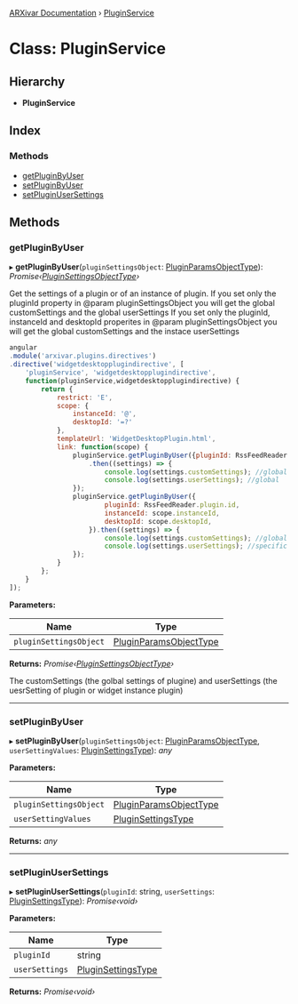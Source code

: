 [ARXivar Documentation](../globals.md) › [PluginService](pluginservice.md)

# Class: PluginService

## Hierarchy

* **PluginService**

## Index

### Methods

* [getPluginByUser](pluginservice.md#getpluginbyuser)
* [setPluginByUser](pluginservice.md#setpluginbyuser)
* [setPluginUserSettings](pluginservice.md#setpluginusersettings)

## Methods

###  getPluginByUser

▸ **getPluginByUser**(`pluginSettingsObject`: [PluginParamsObjectType](../globals.md#pluginparamsobjecttype)): *Promise‹[PluginSettingsObjectType](../globals.md#pluginsettingsobjecttype)›*

Get the settings of a plugin or of an instance of plugin.
If you set only the pluginId property in @param pluginSettingsObject you will get the global customSettings and the global userSettings
If you set only the pluginId, instanceId and desktopId properites in @param pluginSettingsObject you will get the global customSettings and the instace userSettings
```javascript
angular
.module('arxivar.plugins.directives')
.directive('widgetdesktopplugindirective', [
	'pluginService', 'widgetdesktopplugindirective',
	function(pluginService,widgetdesktopplugindirective) {
		return {
			restrict: 'E',
			scope: {
				instanceId: '@',
				desktopId: '=?'
			},
			templateUrl: 'WidgetDesktopPlugin.html',
			link: function(scope) {
				pluginService.getPluginByUser({pluginId: RssFeedReader.plugin.id})
					.then((settings) => {
						console.log(settings.customSettings); //global
						console.log(settings.userSettings); //global
				});
				pluginService.getPluginByUser({
						pluginId: RssFeedReader.plugin.id,
						instanceId: scope.instanceId,
						desktopId: scope.desktopId,
					}).then((settings) => {
						console.log(settings.customSettings); //global
						console.log(settings.userSettings); //specific instance
				});
			}
		};
	}
]);
```

**Parameters:**

Name | Type |
------ | ------ |
`pluginSettingsObject` | [PluginParamsObjectType](../globals.md#pluginparamsobjecttype) |

**Returns:** *Promise‹[PluginSettingsObjectType](../globals.md#pluginsettingsobjecttype)›*

The customSettings (the golbal settings of plugine) and userSettings (the uesrSetting of plugin or widget instance plugin)

___

###  setPluginByUser

▸ **setPluginByUser**(`pluginSettingsObject`: [PluginParamsObjectType](../globals.md#pluginparamsobjecttype), `userSettingValues`: [PluginSettingsType](../globals.md#pluginsettingstype)): *any*

**Parameters:**

Name | Type |
------ | ------ |
`pluginSettingsObject` | [PluginParamsObjectType](../globals.md#pluginparamsobjecttype) |
`userSettingValues` | [PluginSettingsType](../globals.md#pluginsettingstype) |

**Returns:** *any*

___

###  setPluginUserSettings

▸ **setPluginUserSettings**(`pluginId`: string, `userSettings`: [PluginSettingsType](../globals.md#pluginsettingstype)): *Promise‹void›*

**Parameters:**

Name | Type |
------ | ------ |
`pluginId` | string |
`userSettings` | [PluginSettingsType](../globals.md#pluginsettingstype) |

**Returns:** *Promise‹void›*
